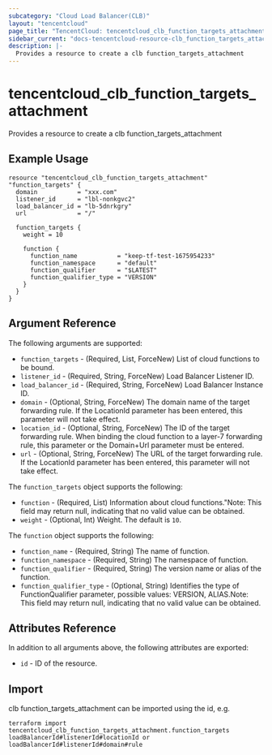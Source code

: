 ```yaml
---
subcategory: "Cloud Load Balancer(CLB)"
layout: "tencentcloud"
page_title: "TencentCloud: tencentcloud_clb_function_targets_attachment"
sidebar_current: "docs-tencentcloud-resource-clb_function_targets_attachment"
description: |-
  Provides a resource to create a clb function_targets_attachment
---
```


# tencentcloud_clb_function_targets_attachment

Provides a resource to create a clb function_targets_attachment

## Example Usage

```hcl
resource "tencentcloud_clb_function_targets_attachment" "function_targets" {
  domain           = "xxx.com"
  listener_id      = "lbl-nonkgvc2"
  load_balancer_id = "lb-5dnrkgry"
  url              = "/"

  function_targets {
    weight = 10

    function {
      function_name           = "keep-tf-test-1675954233"
      function_namespace      = "default"
      function_qualifier      = "$LATEST"
      function_qualifier_type = "VERSION"
    }
  }
}
```

## Argument Reference

The following arguments are supported:

* `function_targets` - (Required, List, ForceNew) List of cloud functions to be bound.
* `listener_id` - (Required, String, ForceNew) Load Balancer Listener ID.
* `load_balancer_id` - (Required, String, ForceNew) Load Balancer Instance ID.
* `domain` - (Optional, String, ForceNew) The domain name of the target forwarding rule. If the LocationId parameter has been entered, this parameter will not take effect.
* `location_id` - (Optional, String, ForceNew) The ID of the target forwarding rule. When binding the cloud function to a layer-7 forwarding rule, this parameter or the Domain+Url parameter must be entered.
* `url` - (Optional, String, ForceNew) The URL of the target forwarding rule. If the LocationId parameter has been entered, this parameter will not take effect.

The `function_targets` object supports the following:

* `function` - (Required, List) Information about cloud functions.&quot;Note: This field may return null, indicating that no valid value can be obtained.
* `weight` - (Optional, Int) Weight. The default is `10`.

The `function` object supports the following:

* `function_name` - (Required, String) The name of function.
* `function_namespace` - (Required, String) The namespace of function.
* `function_qualifier` - (Required, String) The version name or alias of the function.
* `function_qualifier_type` - (Optional, String) Identifies the type of FunctionQualifier parameter, possible values: VERSION, ALIAS.Note: This field may return null, indicating that no valid value can be obtained.

## Attributes Reference

In addition to all arguments above, the following attributes are exported:

* `id` - ID of the resource.



## Import

clb function_targets_attachment can be imported using the id, e.g.

```
terraform import tencentcloud_clb_function_targets_attachment.function_targets loadBalancerId#listenerId#locationId or loadBalancerId#listenerId#domain#rule
```

